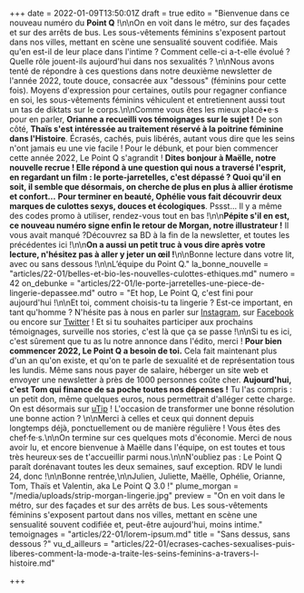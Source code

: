 +++
date = 2022-01-09T13:50:01Z
draft = true
edito = "Bienvenue dans ce nouveau numéro du **Point Q** !\n\nOn en voit dans le métro, sur des façades et sur des arrêts de bus. Les sous-vêtements féminins s'exposent partout dans nos villes, mettant en scène une sensualité souvent codifiée. Mais qu'en est-il de leur place dans l'intime ? Comment celle-ci a-t-elle évolué ? Quelle rôle jouent-ils aujourd'hui dans nos sexualités ? \n\nNous avons tenté de répondre à ces questions dans notre deuxième newsletter de l'année 2022, toute douce, consacrée aux \"dessous\" (féminins pour cette fois). Moyens d'expression pour certaines, outils pour regagner confiance en soi, les sous-vêtements féminins véhiculent et entretiennent aussi tout un tas de diktats sur le corps.\n\nComme vous êtes les mieux placé•e·s pour en parler, **Orianne a recueilli vos témoignages sur le sujet !** De son côté, **Thaïs s'est intéressée au traitement réservé à la poitrine féminine dans l'Histoire**. Écrasés, cachés, puis libérés, autant vous dire que les seins n'ont jamais eu une vie facile ! Pour le débunk, et pour bien commencer cette année 2022, Le Point Q s'agrandit ! **Dites bonjour à Maëlle, notre nouvelle recrue ! Elle répond à une question qui nous a traversé l'esprit, en regardant un film : le porte-jarretelles, c'est dépassé ? Quoi qu'il en soit, il semble que désormais, on cherche de plus en plus à allier érotisme et confort...** **Pour terminer en beauté, Ophélie vous fait découvrir deux marques de culottes sexys, douces et écologiques**. Pssst... Il y a même des codes promo à utiliser, rendez-vous tout en bas !\n\n**Pépite s'il en est, ce nouveau numéro signe enfin le retour de Morgan, notre illustrateur !** Il vous avait manqué ?Découvrez sa BD à la fin de la newsletter, et toutes les précédentes ici !\n\n**On a aussi un petit truc à vous dire après votre lecture, n'hésitez pas à aller y jeter un œil !**\n\nBonne lecture dans votre lit, avec ou sans dessous !\n\nL’équipe du Point Q."
la_bonne_nouvelle = "articles/22-01/belles-et-bio-les-nouvelles-culottes-ethiques.md"
numero = 42
on_debunke = "articles/22-01/le-porte-jarretelles-une-piece-de-lingerie-depassee.md"
outro = "Et hop, Le Point Q, c'est fini pour aujourd'hui !\n\nEt toi, comment choisis-tu ta lingerie ? Est-ce important, en tant qu'homme ? N'hésite pas à nous en parler sur [Instagram](https://www.instagram.com/lepoint.q/?hl=fr), sur [Facebook](https://www.facebook.com/lepointq.news) ou encore sur [Twitter](https://twitter.com/LePointQ) ! Et si tu souhaites participer aux prochains témoignages, surveille nos stories, c'est là que ça se passe !\n\nSi tu es ici, c'est sûrement que tu as lu notre annonce dans l'édito, merci ! **Pour bien commencer 2022, Le Point Q a besoin de toi.** Cela fait maintenant plus d'un an qu'on existe, et qu'on te parle de sexualité et de représentation tous les lundis. Même sans nous payer de salaire, héberger un site web et envoyer une newsletter à près de 1000 personnes coûte cher. **Aujourd'hui, c'est Tom qui finance de sa poche toutes nos dépenses !** Tu l'as compris : un petit don, même quelques euros, nous permettrait d'alléger cette charge. On est désormais sur [uTip](https://www.utip.io/lepointq) ! L'occasion de transformer une bonne résolution une bonne action ? \n\nMerci à celles et ceux qui donnent depuis longtemps déjà, ponctuellement ou de manière régulière ! Vous êtes des chef·fe·s.\n\nOn termine sur ces quelques mots d'économie. Merci de nous avoir lu, et encore bienvenue à Maëlle dans l'équipe, on est toutes et tous très heureux·ses de t'accueillir parmi nous.\n\nN'oubliez pas : Le Point Q paraît dorénavant toutes les deux semaines, sauf exception. RDV le lundi 24, donc !\n\nBonne rentrée,\n\nJulien, Juliette, Maëlle, Ophélie, Orianne, Tom, Thaïs et Valentin, aka Le Point Q 3.0 !"
plume_morgan = "/media/uploads/strip-morgan-lingerie.jpg"
preview = "On en voit dans le métro, sur des façades et sur des arrêts de bus. Les sous-vêtements féminins s'exposent partout dans nos villes, mettant en scène une sensualité souvent codifiée et, peut-être aujourd'hui, moins intime."
temoignages = "articles/22-01/lorem-ipsum.md"
title = "Sans dessus, sans dessous ?"
vu_d_ailleurs = "articles/22-01/ecrases-caches-sexualises-puis-liberes-comment-la-mode-a-traite-les-seins-feminins-a-travers-l-histoire.md"

+++
